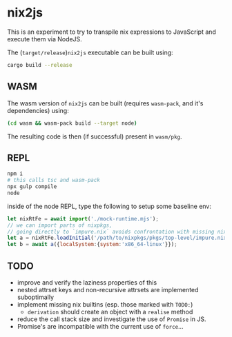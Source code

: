 # nix2js

This is an experiment to try to transpile nix expressions to JavaScript and
execute them via NodeJS.

The (`target/release`)`nix2js` executable can be built using:
```sh
cargo build --release
```

## WASM

The wasm version of `nix2js` can be built (requires `wasm-pack`, and it's dependencies) using:
```sh
(cd wasm && wasm-pack build --target node)
```
The resulting code is then (if successful) present in `wasm/pkg`.

## REPL

```sh
npm i
# this calls tsc and wasm-pack
npx gulp compile
node
```
inside of the node REPL, type the following to setup some baseline env:
```javascript
let nixRtFe = await import('./mock-runtime.mjs');
// we can import parts of nixpkgs,
// going directly to `impure.nix` avoids confrontation with missing nix-version stuff
let a = nixRtFe.loadInitial('/path/to/nixpkgs/pkgs/top-level/impure.nix');
let b = await a({localSystem:{system:'x86_64-linux'}});
```

## TODO

- improve and verify the laziness properties of this
- nested attrset keys and non-recursive attrsets are implemented suboptimally
- implement missing nix builtins (esp. those marked with `TODO:`)
  - `derivation` should create an object with a `realise` method
- reduce the call stack size and investigate the use of `Promise` in JS.
- Promise's are incompatible with the current use of `force`...
